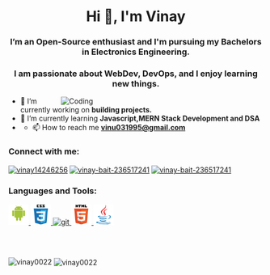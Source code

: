<h1 align="center">Hi 👋, I'm Vinay</h1>
<h3 align="center">I’m an Open-Source enthusiast and I'm pursuing my Bachelors in Electronics Engineering.</h3>
<h3 align="center">I am passionate about WebDev, DevOps, and I enjoy learning new things.</h3>
<!-- <img align="right" alt="Coding" width="400" src="https://c.tenor.com/2uyENRmiUt0AAAAC/coding.gif"> -->
<img align="right" alt="Coding" width="400" src="https://media.tenor.com/D2H0hPltOdYAAAAd/golden-boy-fake-keyboard-programing-coding-paper-book.gif">


- 🌱 I’m currently working on **building projects.**
- 🌱 I’m currently learning **Javascript,MERN Stack Development and DSA**
- - 📫 How to reach me **vinu031995@gmail.com**



<h3 align="left">Connect with me:</h3>
<p align="left">
  <a href="https://twitter.com/vinay14246256" target="blank"><img align="center" src="https://raw.githubusercontent.com/rahuldkjain/github-profile-readme-generator/master/src/images/icons/Social/twitter.svg" alt="vinay14246256" height="30" width="40" /></a>
<a href="https://linkedin.com/in/vinay-bait-236517241" target="_blank"><img align="center" src="https://raw.githubusercontent.com/rahuldkjain/github-profile-readme-generator/master/src/images/icons/Social/linked-in-alt.svg" alt="vinay-bait-236517241" height="30" width="40" /></a>
<a href="https://leetcode.com/Vinay002/" target="blank"><img align="center" src="https://raw.githubusercontent.com/rahuldkjain/github-profile-readme-generator/master/src/images/icons/Social/leet-code.svg" alt" alt="vinay-bait-236517241" height="30" width="40" /></a>
</p>

<h3 align="left">Languages and Tools:</h3>
<p align="left"> <a href="https://developer.android.com" target="_blank" rel="noreferrer"> <img src="https://raw.githubusercontent.com/devicons/devicon/master/icons/android/android-original-wordmark.svg" alt="android" width="40" height="40"/> </a> <a href="https://www.w3schools.com/css/" target="_blank" rel="noreferrer"> <img src="https://raw.githubusercontent.com/devicons/devicon/master/icons/css3/css3-original-wordmark.svg" alt="css3" width="40" height="40"/> </a> <a href="https://git-scm.com/" target="_blank" rel="noreferrer"> <img src="https://www.vectorlogo.zone/logos/git-scm/git-scm-icon.svg" alt="git" width="40" height="40"/> </a> <a href="https://www.w3.org/html/" target="_blank" rel="noreferrer"> <img src="https://raw.githubusercontent.com/devicons/devicon/master/icons/html5/html5-original-wordmark.svg" alt="html5" width="40" height="40"/> </a> <a href="https://www.java.com" target="_blank" rel="noreferrer"> <img src="https://raw.githubusercontent.com/devicons/devicon/master/icons/java/java-original.svg" alt="java" width="40" height="40"/> </a> </p>
<br/>
<br/>
<p><img align="left" src="https://github-readme-stats.vercel.app/api/top-langs?username=vinay0022&show_icons=true&locale=en&layout=compact&bg_color=00000000" alt="vinay0022" /></p>

<p>&nbsp;<img align="center" src="https://github-readme-stats.vercel.app/api?username=vinay0022&show_icons=true&locale=en&bg_color=00000000" alt="vinay0022" /></p>

